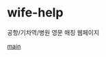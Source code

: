 # wife-help
공항/기차역/병원 영문 매칭 웹페이지

[main](https://raw.githubusercontent.com/singun/wife-help/master/main.png)
